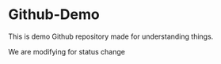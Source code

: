 # Github-Demo
This is demo Github repository made for understanding things.

We are modifying for status change
